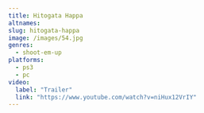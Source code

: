 ```yaml
---
title: Hitogata Happa
altnames:
slug: hitogata-happa
image: /images/54.jpg
genres:
  - shoot-em-up
platforms:
  - ps3
  - pc
video:
  label: "Trailer"
  link: "https://www.youtube.com/watch?v=niHux12VrIY"
---
```



